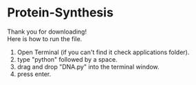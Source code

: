 # Protein-Synthesis
Thank you for downloading!  
Here is how to run the file.  
1) Open Terminal (if you can't find it check applications folder).
2) type "python" followed by a space.
3) drag and drop "DNA.py" into the terminal window.
4) press enter.
